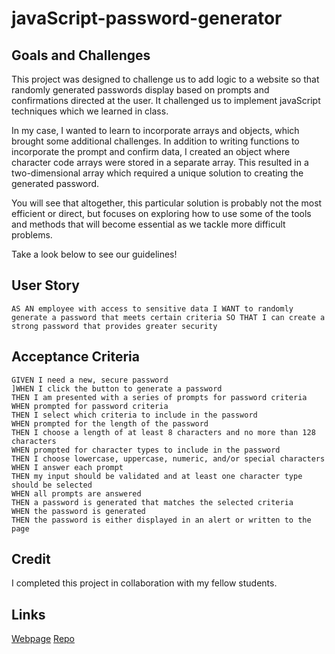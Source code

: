 # javaScript-password-generator

## Goals and Challenges

This project was designed to challenge us to add logic to a website so that randomly generated passwords display based on prompts and confirmations directed at the user. It challenged us to implement javaScript techniques which we learned in class. 

In my case, I wanted to learn to incorporate arrays and objects, which brought some additional challenges. In addition to writing functions to incorporate the prompt and confirm data, I created an object where character code arrays were stored in a separate array. This resulted in a two-dimensional array which required a unique solution to creating the generated password.

You will see that altogether, this particular solution is probably not the most efficient or direct, but focuses on exploring how to use some of the tools and methods that will become essential as we tackle more difficult problems.

Take a look below to see our guidelines!

## User Story

``
AS AN employee with access to sensitive data
I WANT to randomly generate a password that meets certain criteria
SO THAT I can create a strong password that provides greater security
``

## Acceptance Criteria
```
GIVEN I need a new, secure password
]WHEN I click the button to generate a password
THEN I am presented with a series of prompts for password criteria
WHEN prompted for password criteria
THEN I select which criteria to include in the password
WHEN prompted for the length of the password
THEN I choose a length of at least 8 characters and no more than 128 
characters
WHEN prompted for character types to include in the password
THEN I choose lowercase, uppercase, numeric, and/or special characters
WHEN I answer each prompt
THEN my input should be validated and at least one character type should be selected
WHEN all prompts are answered
THEN a password is generated that matches the selected criteria
WHEN the password is generated
THEN the password is either displayed in an alert or written to the page
```


## Credit

I completed this project in collaboration with my fellow students.

## Links

[Webpage](https://ad-fleming.github.io/javaScript-password-generator/.)
[Repo](https://github.com/ad-fleming/javaScript-password-generator)